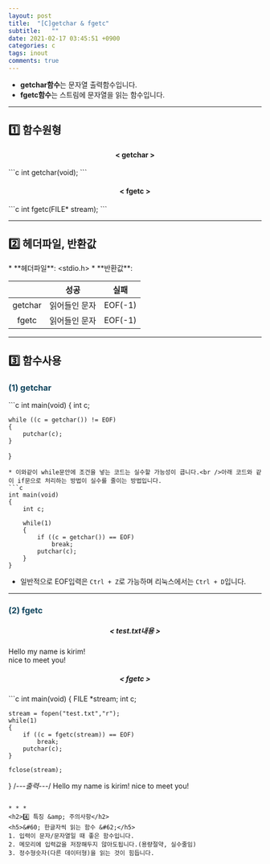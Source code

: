 ```yaml
---
layout: post
title:  "[C]getchar & fgetc"
subtitle:   ""
date: 2021-02-17 03:45:51 +0900
categories: c
tags: inout
comments: true
---
```


* **getchar함수**는 문자열 출력함수입니다.
* **fgetc함수**는 스트림에 문자열을 읽는 함수입니다.

* * *
<h2>1️⃣ 함수원형</h2>
<h4 align="middle">&#60; getchar &#62;</h4>
```c
int getchar(void);
```
<h4 align="middle">&#60; fgetc &#62;</h4>
```c
int fgetc(FILE* stream);
```

* * *
<h2>2️⃣ 헤더파일, 반환값</h2>
* **헤더파일**: &lt;stdio.h&gt;
* **반환값**:

  ||성공|실패|
  |:--:|:--:|:--:|
  |getchar|읽어들인 문자|EOF(-1)|
  |fgetc|읽어들인 문자|EOF(-1)|

  
* * *
<h2>3️⃣ 함수사용</h2>
<h3 style="color:#0e435c;">(1) getchar</h3>
```c
int main(void)
{
	int c;

	while ((c = getchar()) != EOF)
	{
		putchar(c);
	}
}
```
* 이와같이 while문안에 조건을 넣는 코드는 실수할 가능성이 큽니다.<br />아래 코드와 같이 if문으로 처리하는 방법이 실수를 줄이는 방법입니다.
```c
int main(void)
{
	int c;

	while(1)
	{
		if ((c = getchar()) == EOF)
			break;
		putchar(c);
	}
}
```
* 일반적으로 EOF입력은 `Ctrl + Z`로 가능하며 리눅스에서는 `Ctrl + D`입니다.

* * *
<h3 style="color:#0e435c;">(2) fgetc</h3>
<h5 align="middle">&#60; test.txt내용 &#62;</h5>
<kkr>
Hello my name is kirim!<br />
nice to meet you!
</kkr>
<h5 align="middle">&#60; fgetc &#62;</h5>
```c
int main(void)
{
    FILE *stream;
    int c;

    stream = fopen("test.txt","r");
    while(1)
    {
        if ((c = fgetc(stream)) == EOF)
            break;
        putchar(c);
    }

    fclose(stream);
}
/*---출력---*/
Hello my name is kirim!
nice to meet you!
```

* * *
<h2>4️⃣ 특징 &amp; 주의사항</h2>
<h5>&#60; 한글자씩 읽는 함수 &#62;</h5>
1. 입력이 문자/문자열일 때 좋은 함수입니다.
2. 메모리에 입력값을 저장해두지 않아도됩니다.(용량절약, 실수줄임)
3. 정수형숫자(다른 데이터형)을 읽는 것이 힘듭니다.
